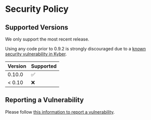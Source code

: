 # Security Policy

## Supported Versions

We only support the most recent release.

Using any code prior to 0.9.2 is strongly discouraged due to a [known security vulnerability in Kyber](https://github.com/open-quantum-safe/liboqs/releases/tag/0.9.2).

| Version | Supported          |
| ------- | ------------------ |
| 0.10.0  | :white_check_mark: |
| < 0.10  | :x:                |

## Reporting a Vulnerability
Please follow [this information to report a vulnerability](https://openquantumsafe.org/liboqs/security.html#reporting-security-bugs).

